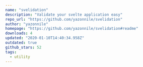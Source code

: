```yaml
---
name: "svelidation"
description: "Validate your svelte application easy"
repo_url: "https://github.com/yazonnile/svelidation"
author: "yazonnile"
homepage: "https://github.com/yazonnile/svelidation#readme"
downloads: 4
updated: "2020-01-10T14:40:34.958Z"
outdated: true
github_stars: 52
tags: 
  - utility
---
```


